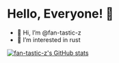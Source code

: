 # Hello, Everyone! 👋

- 👋 Hi, I’m @fan-tastic-z
- 👀 I’m interested in rust

[![fan-tastic-z's GitHub stats](https://github-readme-stats.vercel.app/api?username=fan-tastic-z)](https://github.com/anuraghazra/github-readme-stats)
